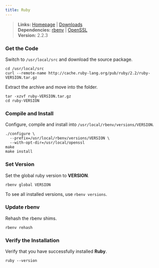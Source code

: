```yaml
---
title: Ruby
---
```


> **Links:** [Homepage](http://www.ruby-lang.org/) | [Downloads](http://www.ruby-lang.org/en/downloads/)  
> **Dependencies:** [rbenv](/ruby-rbenv/) | [OpenSSL](/openssl/)  
> **Version:** <span id="version">2.2.3</span>


### Get the Code

Switch to `/usr/local/src` and download the source package.

	cd /usr/local/src
	curl --remote-name http://cache.ruby-lang.org/pub/ruby/2.2/ruby-VERSION.tar.gz

Extract the archive and move into the folder.

	tar -xzvf ruby-VERSION.tar.gz
	cd ruby-VERSION


### Compile and Install

Configure, compile and install into `/usr/local/rbenv/versions/VERSION`.

	./configure \
	  --prefix=/usr/local/rbenv/versions/VERSION \
	  --with-opt-dir=/usr/local/openssl
	make
	make install


### Set Version

Set the global ruby version to **VERSION**.

	rbenv global VERSION

To see all installed versions, use `rbenv versions`.


### Update rbenv

Rehash the rbenv shims.

	rbenv rehash


### Verify the Installation

Verify that you have successfully installed **Ruby**.

	ruby --version
